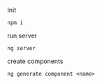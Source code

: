 Init
```
npm i
```

run server
```
ng server
```

create components
```
ng generate component <name>
```
